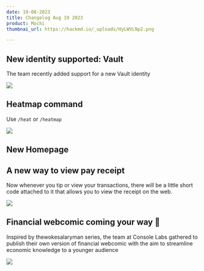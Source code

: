 ```yaml
---
date: 19-08-2023
title: Changelog Aug 19 2023
product: Mochi
thumbnai_url: https://hackmd.io/_uploads/HyLWVLNp2.png

---
```


## New identity supported: Vault

The team recently added support for a new Vault identity 

![](https://imgur.com/VriA1fK)

## Heatmap command

Use `/heat` or `/heatmap`

![](https://imgur.com/jLya2t3)


## New Homepage

## A new way to view pay receipt

Now whenever you tip or view your transactions, there will be a little short code attached to it that allows you to view the receipt on the web.

![](https://imgur.com/w8aYQCK)

## Financial webcomic coming your way 🤙

Inspired by thewokesalaryman series, the team at Console Labs gathered to publish their own version of financial webcomic with the aim to streamline economic knowledge to a younger audience

![](https://imgur.com/BQdXG3I)